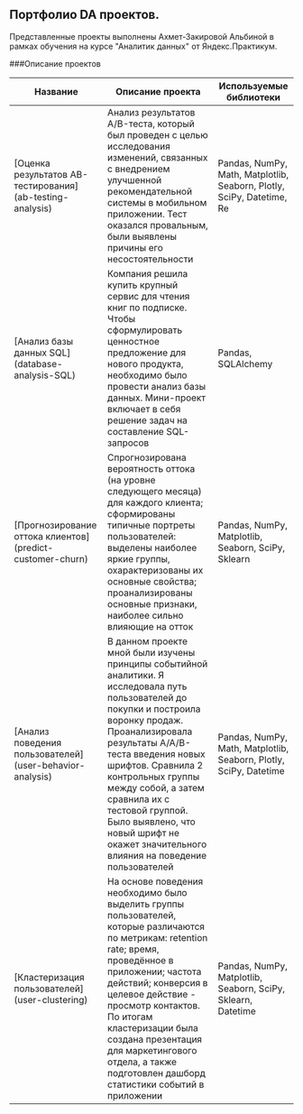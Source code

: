 ## Портфолио DA проектов.

Представленные проекты выполнены Ахмет-Закировой Альбиной в рамках обучения на курсе "Аналитик данных" от Яндекс.Практикум.

###Описание проектов

Название | Описание проекта| Используемые библиотеки 
---------| ----------------|------------------------ 
[Оценка результатов АВ-тестирования] (ab-testing-analysis) | Анализ результатов A/B-теста, который был проведен с целью исследования изменений, связанных с внедрением улучшенной рекомендательной системы в мобильном приложении. Тест оказался провальным, были выявлены причины его несостоятельности | Pandas, NumPy, Math, Matplotlib, Seaborn, Plotly, SciPy, Datetime, Re
[Анализ базы данных SQL] (database-analysis-SQL)| Компания решила купить крупный сервис для чтения книг по подписке. Чтобы сформулировать ценностное предложение для нового продукта, необходимо было провести анализ базы данных. Мини-проект включает в себя решение задач на составление SQL-запросов | Pandas, SQLAlchemy 
[Прогнозирование оттока клиентов] (predict-customer-churn) | Спрогнозирована вероятность оттока (на уровне следующего месяца) для каждого клиента; сформированы типичные портреты пользователей: выделены наиболее яркие группы, охарактеризованы их основные свойства; проанализированы основные признаки, наиболее сильно влияющие на отток | Pandas, NumPy, Matplotlib, Seaborn, SciPy, Sklearn 
[Анализ поведения пользователей] (user-behavior-analysis) | В данном проекте мной были изучены принципы событийной аналитики. Я исследовала путь пользователей до покупки и построила воронку продаж. Проанализировала результаты A/A/B-теста введения новых шрифтов. Сравнила 2 контрольных группы между собой, а затем сравнила их с тестовой группой. Было выявлено, что новый шрифт не окажет значительного влияния на поведение пользователей | Pandas, NumPy, Math, Matplotlib, Seaborn, Plotly, SciPy, Datetime 
[Кластеризация пользователей] (user-clustering) |На основе поведения необходимо было выделить группы пользователей, которые различаются по метрикам: retention rate; время, проведённое в приложении; частота действий; конверсия в целевое действие - просмотр контактов. По итогам кластеризации была создана презентация для маркетингового отдела, а также подготовлен дашборд статистики событий в приложении| Pandas, NumPy, Matplotlib, Seaborn, SciPy, Sklearn, Datetime

